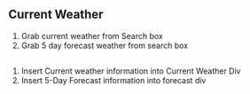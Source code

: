 ## Current Weather
1. Grab current weather from Search box
2. Grab 5 day forecast weather from search box

##
1. Insert Current weather information into Current Weather Div
2. Insert 5-Day Forecast information into forecast div

 